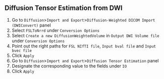 ## Diffusion Tensor Estimation from DWI
1. Go to `Diffusion`>`Import and Export`>`Diffusion-Weighted DICOM Import (DWIConvert)` panel
2. Select `FSLToNrrd` under `Conversion Options`
3. Select `Create a new DiffusionWeightedVolume` in `Output DWI Volume file` under `Conversion Options`
4. Point out the right paths for `FSL NIfTI file`, `Input bval file` and `Input bvec file`
5. Click `Apply`
6. Go to `Diffusion`>`Import and Export`>`Diffusion Tensor Estimation` panel
7. Designate the corresponding value to the fields under `IO`
8. Click `Apply`